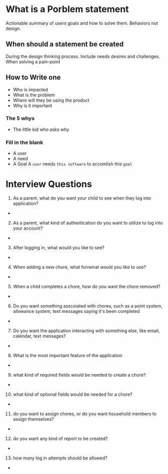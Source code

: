 # What is a Porblem statement
Actionable summary of users goals and how to solve them. Behaviors not design. 
## When should a statement be created
During the design thinking process. Include needs desires and challenges. When solving a pain-point
## How to Write one
- Who is impacted
- What is the problem
- Where will they be using the product
- Why is it important
### The 5 whys
- The little kid who asks why
### Fill in the blank
- A user
- A need
- A Goal
A `user` needs `this software` to accomlish this `goal`

# Interview Questions
1. As a parent, what do you want your child to see when they log into application?
- 
2. As a parent, what kind of authentication do you want to utilize to log into your account?
- 
3. After logging in, what would you like to see?
- 
4. When adding a new chore, what forremat would you like to use?
- 
5. When a child completes a chore, how do you want the chore removed?
- 
6. Do you want something asscoiated with chores, such as a point system, allowance system, text messages saying it's been completed
- 
7. Do you want the application interacting with something else, like email, calendar, text messages?
- 
8. What is the most important feature of the application
- 
9. what kind of required fields would be needed to create a chore?
- 
10. what kind of optional fields would be needed for a chore?
- 
11. do you want to assign chores, or do you want household members to assign themselves?
- 
12. do you want any kind of report to be created?
- 
13. how many log in attempts should be allowed?
- 
